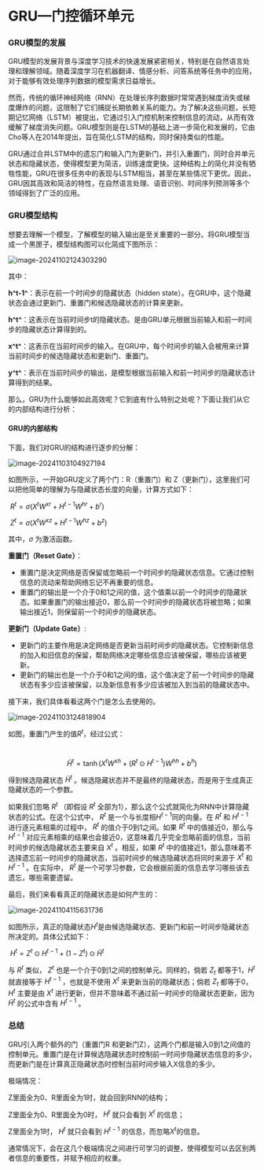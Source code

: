# GRU—门控循环单元

### GRU模型的发展

GRU模型的发展背景与深度学习技术的快速发展紧密相关，特别是在自然语言处理和理解领域。随着深度学习在机器翻译、情感分析、问答系统等任务中的应用，对于能够有效处理序列数据的模型需求日益增长。

然而，传统的循环神经网络（RNN）在处理长序列数据时常常遇到梯度消失或梯度爆炸的问题，这限制了它们捕捉长期依赖关系的能力。为了解决这些问题，长短期记忆网络（LSTM）被提出，它通过引入门控机制来控制信息的流动，从而有效缓解了梯度消失问题。GRU模型则是在LSTM的基础上进一步简化和发展的，它由Cho等人在2014年提出，旨在简化LSTM的结构，同时保持类似的性能。

GRU通过合并LSTM中的遗忘门和输入门为更新门，并引入重置门，同时合并单元状态和隐藏状态，使得模型更为简洁，训练速度更快。这种结构上的简化并没有牺牲性能，GRU在很多任务中的表现与LSTM相当，甚至在某些情况下更优。因此，GRU因其高效和简洁的特性，在自然语言处理、语音识别、时间序列预测等多个领域得到了广泛的应用。

### GRU模型结构

想要去理解一个模型，了解模型的输入输出是至关重要的一部分。将GRU模型当成一个黑匣子，模型结构图可以化简成下图所示：

![image-20241102124303290](images\image-20241102124303290.png)

其中：

**h^t-1^**：表示在前一个时间步的隐藏状态（hidden state）。在GRU中，这个隐藏状态会通过更新门、重置门和候选隐藏状态的计算来更新。

**h^t^**：这表示在当前时间步t的隐藏状态。是由GRU单元根据当前输入和前一时间步的隐藏状态计算得到的。

**x^t^**：这表示在当前时间步的输入。在GRU中，每个时间步的输入会被用来计算当前时间步的候选隐藏状态和更新门、重置门。

**y^t^**：表示在当前时间步的输出，是模型根据当前输入和前一时间步的隐藏状态计算得到的结果。



那么，GRU为什么能够如此高效呢？它到底有什么特别之处呢？下面让我们从它的内部结构进行分析：

#### GRU的内部结构

下面，我们对GRU的结构进行逐步的分解：

![image-20241103104927194](images\image-20241103104927194.png)

如图所示，一开始GRU定义了两个门：R（重置门）和 Z（更新门），这里我们可以把他简单的理解为与隐藏状态长度的向量，计算方式如下：

​					$R^t = \sigma(X^t W^{xr} + H^{t-1} W^{hr} + b^r)$

​					$Z^t = \sigma(X^t W^{xz} + H^{t-1} W^{hz} + b^z)$

其中，$\sigma$ 为激活函数。

**重置门（Reset Gate）**：

- 重置门是决定网络是否保留或忽略前一个时间步的隐藏状态信息。它通过控制信息的流动来帮助网络忘记不再重要的信息。
- 重置门的输出是一个介于0和1之间的值，这个值乘以前一个时间步的隐藏状态。如果重置门的输出接近0，那么前一个时间步的隐藏状态将被忽略；如果输出接近1，则保留前一个时间步的隐藏状态。

**更新门（Update Gate）**:

- 更新门的主要作用是决定网络是否更新当前时间步的隐藏状态。它控制新信息的加入和旧信息的保留，帮助网络决定哪些信息应该被保留，哪些应该被更新。
- 更新门的输出也是一个介于0和1之间的值，这个值决定了前一个时间步的隐藏状态有多少应该被保留，以及新信息有多少应该被加入到当前的隐藏状态中。



接下来，我们具体看看这两个门是怎么去使用的。

![image-20241103124818904](images\image-20241103124818904.png)

如图，重置门产生的值$R^t$，经过公式：

​				$$\tilde{H}^{t}=\tanh\left(X^{t} W^{x h}+\left(R^{t}\odot H^{t-1}\right) W^{h h}+b^{h}\right)$$

得到候选隐藏状态 $\tilde{H}^{t}$ 。候选隐藏状态并不是最终的隐藏状态，而是用于生成真正隐藏状态的一个参数。

如果我们忽略 $R^t$ （即假设 $R^t$ 全部为1），那么这个公式就简化为RNN中计算隐藏状态的公式。在这个公式中， $R^t$ 是一个与长度相$H^{t-1}$同的向量。在 $R^t$ 和  $H^{t-1}$ 进行逐元素相乘的过程中， $R^t$ 的值介于0到1之间。如果  $R^t$ 中的值接近0，那么与 $H^{t-1}$ 对应元素相乘的结果也会接近0，这意味着几乎完全忽略前面的信息，当前时间步的候选隐藏状态主要来自 $X^t$ 。相反，如果 $R^t$ 中的值接近1，那么意味着不选择遗忘前一时间步的隐藏状态，当前时间步的候选隐藏状态将同时来源于 $X^t$ 和 $H^{t-1}$ 。在实际中， $R^t$ 是一个可学习参数，它会根据前面的信息去学习哪些该去遗忘，哪些需要遗留。



最后，我们来看看真正的隐藏状态是如何产生的：

![image-20241104115631736](images\image-20241104115631736.png)

如图所示，真正的隐藏状态$H^t$是由候选隐藏状态、更新门和前一时间步隐藏状态所决定的。具体公式如下：

​					$H^{t} = Z^{t} \odot H^{t-1} + (1 - Z^{t}) \odot \tilde{H}^{t}$

与 $R^t$ 类似， $Z^t$ 也是一个介于0到1之间的控制单元。同样的，倘若 $Z_t$ 都等于1，$H^t$就直接等于 $H^{t-1}$ ，也就是不使用 $X^t$ 来更新当前的隐藏状态；倘若 $Z_t$ 都等于0， $H^t$ 主要是由 $X^t$ 进行更新，但并不意味着不通过前一时间步的隐藏状态更新，因为 $\tilde{H}^{t}$ 的公式中含有 $H^{t-1}$ 。



### 总结

GRU引入两个额外的门（重置门R 和更新门Z），这两个门都是输入0到1之间值的控制单元。重置门是在计算候选隐藏状态时控制前一时间步隐藏状态信息的多少，而更新门是在计算真正隐藏状态时控制当前时间步输入X信息的多少。

极端情况：

Z里面全为0、R里面全为1时，就会回到RNN的结构；

Z里面全为0、R里面全为0时， $H^t$ 就只会看到 $X^t$ 的信息；

Z里面全为1时， $H^t$ 就只会看到 $H^{t-1}$ 的信息，而忽略$X^t$的信息。

通常情况下，会在这几个极端情况之间进行可学习的调整，使得模型可以去区别两者信息的重要性，并赋予相应的权重。
